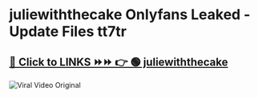 
 # juliewiththecake Onlyfans Leaked - Update Files tt7tr

## <h2><a href="https://clipsfans.com/juliewiththecake&ref=git">🔗 Click to LINKS ⏩⏩ 👉 🟢 juliewiththecake </a></h2>

<a href="https://clipsfans.com/juliewiththecake&ref=git" rel="nofollow" data-target="animated-image.originalLink"><img src="https://i.ibb.co.com/xMMVF88/686577567.gif" alt="Viral Video Original" style="max-width: 100%; display: inline-block;" data-target="animated-image.originalImage"></a>

